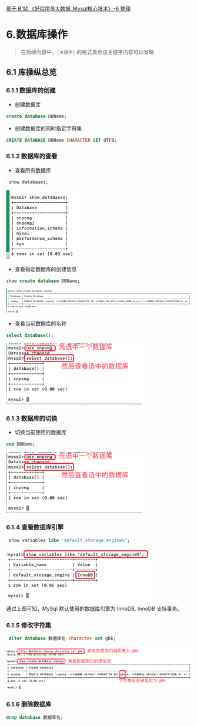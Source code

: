 [基于 B 站 《好程序员大数据_Mysql核心技术》-6 整理](https://www.bilibili.com/video/BV1ut4y1y7tt?p=6)

# 6.数据库操作

> 在后续内容中，`[关键字]` 的格式表示该关键字内容可以省略


## 6.1 库操纵总览

### 6.1.1 数据库的创建

* 创建数据库

```sql
create database DBName;
```

* 创建数据库的同时指定字符集

```sql
CREATE DATABASE DBName CHARACTER SET UTF8;
```

### 6.1.2 数据库的查看

* 查看所有数据库

```sql
 show databases;
```

![](pics/6-1-查看全部数据库.png)

* 查看指定数据库的创建信息

```sql
show create database DBName;
```

![](pics/6-2-查看指定数据库的创建信息.png)

* 查看当前数据库的名称

```sql
select database();
```

![](pics/6-3-查看当前选中的数据库.png)

### 6.1.3 数据库的切换

* 切换当前使用的数据库

```sql
use DBName;
```

![](pics/6-3-查看当前选中的数据库.png)

### 6.1.4 查看数据库引擎

```sql
 show variables like 'default_storage_engine%';
```

![](pics/6-4-查看数据库引擎.png)

通过上图可知，MySql 默认使用的数据库引擎为 InnoDB, InnoDB 支持事务。

### 6.1.5 修改字符集

```sql
 alter database 数据库名 character set gbk;
```

![](pics/6-5-修改字符集.png)

### 6.1.6 删除数据库

```sql
drop database 数据库名;
```

